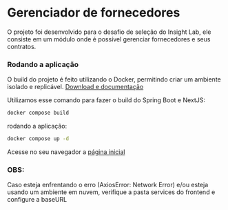 # Gerenciador de fornecedores

O projeto foi desenvolvido para o desafio de seleção do Insight Lab, ele consiste em um módulo onde é possível gerenciar fornecedores e seus contratos.

### Rodando a aplicação

O build do projeto é feito utilizando o Docker, permitindo criar um ambiente isolado e replicável.
[Download e documentação](https://www.docker.com/)

Utilizamos esse comando para fazer o build do Spring Boot e NextJS:

```bash
docker compose build
```

rodando a aplicação:

```bash
docker compose up -d
```

Acesse no seu navegador a [página inicial](http://localhost:3000) 
### OBS:
Caso esteja enfrentando o erro (AxiosError: Network Error) e/ou esteja usando um ambiente em nuvem, verifique a pasta services do frontend e configure a baseURL
